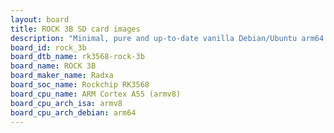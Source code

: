 ```yaml
---
layout: board
title: ROCK 3B SD card images
description: "Minimal, pure and up-to-date vanilla Debian/Ubuntu arm64 SD card images for ROCK 3B by Radxa, SoC: Rockchip RK3568, CPU ISA: armv8"
board_id: rock_3b
board_dtb_name: rk3568-rock-3b
board_name: ROCK 3B
board_maker_name: Radxa
board_soc_name: Rockchip RK3568
board_cpu_name: ARM Cortex A55 (armv8)
board_cpu_arch_isa: armv8
board_cpu_arch_debian: arm64
---
```


